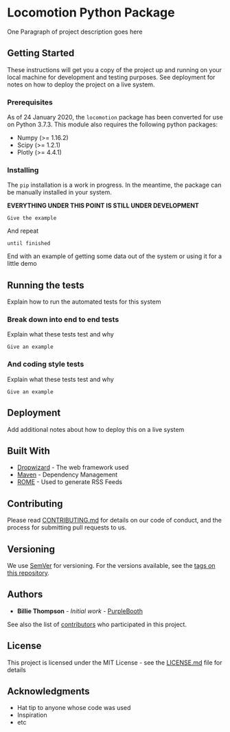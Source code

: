 # Locomotion Python Package

One Paragraph of project description goes here

## Getting Started

These instructions will get you a copy of the project up and running on your
local machine for development and testing purposes. See deployment for notes on
how to deploy the project on a live system.

### Prerequisites

As of 24 January 2020, the `locomotion` package has been converted for use on
Python 3.7.3. This module also requires the following python packages:
* Numpy (>= 1.16.2)
* Scipy (>= 1.2.1)
* Plotly (>= 4.4.1)

### Installing

The `pip` installation is a work in progress. In the meantime, the package can
be manually installed in your system.

**EVERYTHING UNDER THIS POINT IS STILL UNDER DEVELOPMENT**

```
Give the example
```

And repeat

```
until finished
```

End with an example of getting some data out of the system or using it for a little demo

## Running the tests

Explain how to run the automated tests for this system

### Break down into end to end tests

Explain what these tests test and why

```
Give an example
```

### And coding style tests

Explain what these tests test and why

```
Give an example
```

## Deployment

Add additional notes about how to deploy this on a live system

## Built With

* [Dropwizard](http://www.dropwizard.io/1.0.2/docs/) - The web framework used
* [Maven](https://maven.apache.org/) - Dependency Management
* [ROME](https://rometools.github.io/rome/) - Used to generate RSS Feeds

## Contributing

Please read [CONTRIBUTING.md](https://gist.github.com/PurpleBooth/b24679402957c63ec426) for details on our code of conduct, and the process for submitting pull requests to us.

## Versioning

We use [SemVer](http://semver.org/) for versioning. For the versions available, see the [tags on this repository](https://github.com/your/project/tags). 

## Authors

* **Billie Thompson** - *Initial work* - [PurpleBooth](https://github.com/PurpleBooth)

See also the list of [contributors](https://github.com/your/project/contributors) who participated in this project.

## License

This project is licensed under the MIT License - see the [LICENSE.md](LICENSE.md) file for details

## Acknowledgments

* Hat tip to anyone whose code was used
* Inspiration
* etc
